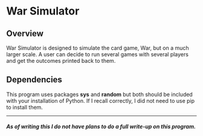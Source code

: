 # War Simulator

## Overview

War Simulator is designed to simulate the card game, War, but on a much larger scale. A user can decide to run several games with several players and get the outcomes printed back to them. 

## Dependencies
This program uses packages **sys** and **random** but both should be included with your installation of Python. If I recall correctly, I did not need to use pip to install them.

---
##### As of writing this I do not have plans to do a full write-up on this program.

